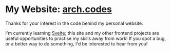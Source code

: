 # My Website: [arch.codes](https://arch.codes)
Thanks for your interest in the code behind my personal website.

I'm currently learning [Svelte](https://svelte.dev); this site and my other frontend projects are useful opportunities to practise my skills away from work! If you spot a bug, or a better way to do something, I'd be interested to hear from you!